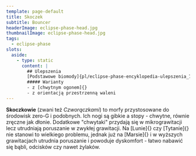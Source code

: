 ```yaml
---
template: page-default
title: Skoczek
subtitle: Bouncer
headerImage: eclipse-phase-head.jpg
thumbnailImage: eclipse-phase-head.jpg
tags:
  - eclipse-phase
slots:
  aside:
    - type: static
      content: |
        ## Ulepszenia
        [Podstawowe biomody]{pl/eclipse-phase-encyklopedia-ulepszenia_7_podstawowe-biomody}, [Wszczepka sieciowa]{pl/eclipse-phase-encyklopedia-ulepszenia_10_wszczepka}, [Stos korowy]{pl/eclipse-phase-encyklopedia-ulepszenia_11_stos-korowy}, [Rzepy], [Rezerwa tlenu], [Chwytne stopy]
        ##### Warianty
        - z [chwytnym ogonem]{}
        - z orientacją przestrzenną waleni
---
```

**Skoczkowie** (zwani też _Czworączkami_) to morfy przystosowane do środowisk zero-G i podobnych. Ich nogi są gibkie a stopy - chwytne, równie zręczne jak dłonie. Dodatkowe "chwytaki" przydają się w mikrograwitacji lecz utrudniają poruszanie w zwykłej grawitacji. Na [Lunie]{} czy [Tytanie]{} nie stanowi to wielkiego problemu, jednak już na [Marsie]{} i w wyższych grawitacjach utrudnia poruszanie i powoduje dyskomfort - łatwo nabawić się bąbli, odcisków czy nawet żylaków.